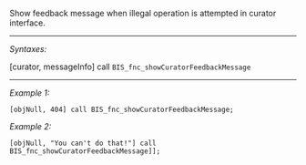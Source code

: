 Show feedback message when illegal operation is attempted in curator interface.<br>


---
*Syntaxes:*

[curator, messageInfo] call `BIS_fnc_showCuratorFeedbackMessage`

---
*Example 1:*

```sqf
[objNull, 404] call BIS_fnc_showCuratorFeedbackMessage;
```

*Example 2:*

```sqf
[objNull, "You can't do that!"] call BIS_fnc_showCuratorFeedbackMessage]];
```